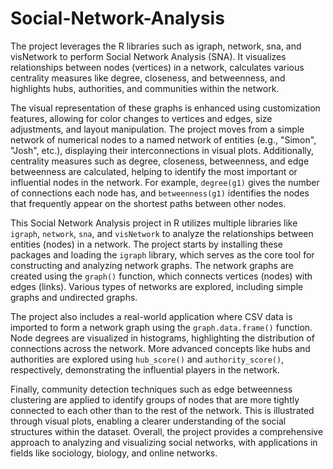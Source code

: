 # Social-Network-Analysis
The project leverages the R libraries such as igraph, network, sna, and visNetwork to perform Social Network Analysis (SNA). It visualizes relationships between nodes (vertices) in a network, calculates various centrality measures like degree, closeness, and betweenness, and highlights hubs, authorities, and communities within the network.

The visual representation of these graphs is enhanced using customization features, allowing for color changes to vertices and edges, size adjustments, and layout manipulation. The project moves from a simple network of numerical nodes to a named network of entities (e.g., "Simon", "Josh", etc.), displaying their interconnections in visual plots. Additionally, centrality measures such as degree, closeness, betweenness, and edge betweenness are calculated, helping to identify the most important or influential nodes in the network. For example, `degree(g1)` gives the number of connections each node has, and `betweenness(g1)` identifies the nodes that frequently appear on the shortest paths between other nodes.

This Social Network Analysis project in R utilizes multiple libraries like `igraph`, `network`, `sna`, and `visNetwork` to analyze the relationships between entities (nodes) in a network. The project starts by installing these packages and loading the `igraph` library, which serves as the core tool for constructing and analyzing network graphs. The network graphs are created using the `graph()` function, which connects vertices (nodes) with edges (links). Various types of networks are explored, including simple graphs and undirected graphs.

The project also includes a real-world application where CSV data is imported to form a network graph using the `graph.data.frame()` function. Node degrees are visualized in histograms, highlighting the distribution of connections across the network. More advanced concepts like hubs and authorities are explored using `hub_score()` and `authority_score()`, respectively, demonstrating the influential players in the network.

Finally, community detection techniques such as edge betweenness clustering are applied to identify groups of nodes that are more tightly connected to each other than to the rest of the network. This is illustrated through visual plots, enabling a clearer understanding of the social structures within the dataset. Overall, the project provides a comprehensive approach to analyzing and visualizing social networks, with applications in fields like sociology, biology, and online networks.
